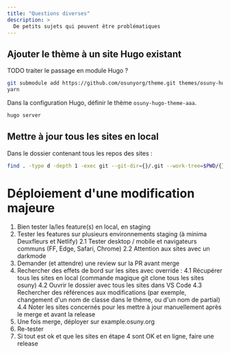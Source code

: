 ```yaml
---
title: "Questions diverses"
description: >
  De petits sujets qui peuvent être problématiques
---
```


## Ajouter le thème à un site Hugo existant

TODO traiter le passage en module Hugo ?

```bash
git submodule add https://github.com/osunyorg/theme.git themes/osuny-hugo-theme-aaa
yarn
```

Dans la configuration Hugo, définir le thème `osuny-hugo-theme-aaa`.

```bash
hugo server
```

## Mettre à jour tous les sites en local

Dans le dossier contenant tous les repos des sites : 

```bash
find . -type d -depth 1 -exec git --git-dir={}/.git --work-tree=$PWD/{} pull origin main --recurse-submodules \;
```


# Déploiement d'une modification majeure

1. Bien tester la/les feature(s) en local, en staging
2. Tester les features sur plusieurs environnements staging (à minima Deuxfleurs et Netlify)
  2.1 Tester desktop / mobile et navigateurs communs (FF, Edge, Safari, Chrome)
  2.2 Attention aux sites avec un darkmode
3. Demander (et attendre) une review sur la PR avant merge
4. Rechercher des effets de bord sur les sites avec override :
  4.1 Récupérer tous les sites en local (commande magique git clone tous les sites osuny)
  4.2 Ouvrir le dossier avec tous les sites dans VS Code
  4.3 Rechercher des références aux modifications (par exemple, changement d'un nom de classe dans le thème, ou d'un nom de partial)
  4.4 Noter les sites concernés pour les mettre à jour manuellement après le merge et avant la release
5. Une fois merge, déployer sur example.osuny.org
6. Re-tester
7. Si tout est ok et que les sites en étape 4 sont OK et en ligne, faire une release



